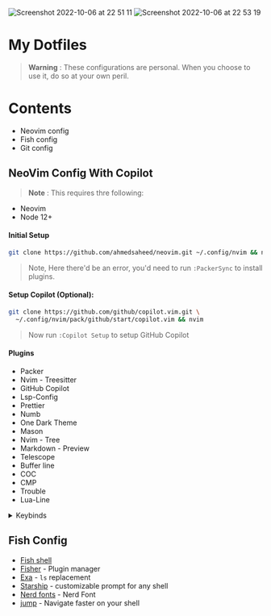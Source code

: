 ![Screenshot 2022-10-06 at 22 51 11](https://user-images.githubusercontent.com/87912847/194425216-6b6238e3-a7d3-4ada-8afd-41c802bd988e.png)
![Screenshot 2022-10-06 at 22 53 19](https://user-images.githubusercontent.com/87912847/194425520-5b8cb50e-b212-45bc-afb8-5c4b9913adfc.png)

# My Dotfiles
> **Warning** : These configurations are personal. When you choose to use it, do so at your own peril.

# Contents
- Neovim config
- Fish config
- Git config


## NeoVim Config With Copilot

> **Note** : This requires thre following:
- Neovim
- Node 12+


#### Initial Setup

```bash
git clone https://github.com/ahmedsaheed/neovim.git ~/.config/nvim && nvim
```

> Note, Here there'd be an error, you'd need to run `:PackerSync` to install plugins. 

#### Setup Copilot (Optional):

```bash
git clone https://github.com/github/copilot.vim.git \
  ~/.config/nvim/pack/github/start/copilot.vim && nvim
```
> Now run `:Copilot Setup` to setup GitHub Copilot

#### Plugins
- Packer
- Nvim - Treesitter
- GitHub Copilot
- Lsp-Config
- Prettier
- Numb
- One Dark Theme
- Mason
- Nvim - Tree
- Markdown - Preview
- Telescope
- Buffer line
- COC
- CMP
- Trouble
- Lua-Line


<details><summary> Keybinds</summary>


> Leader key is <kbd>,</kbd> (ascii comma)

### Normal Mode

> <kbd>, + r</kbd> - toggle trouble to debug\
> <kbd>, + f</kbd> - telescope find files\
> <kbd>, + F</kbd> - telescope grep search\
> <kbd>, + t</kbd> - toggle terminal\
> <kbd>, + w</kbd> - save (:w)\
> <kbd>, + q</kbd> - quit (:q)\
> <kbd>, + m</kbd> - toggle file tree\
> <kbd>f</kbd> - easymotion forwards\
> <kbd>F</kbd> - easymotion backwards\
> <kbd>gcc</kbd> - comment out a line\
> <kbd>C-n</kbd> - spawn cursor on the same word

### Insert Mode

<kbd>esc</kbd> - exit insert mode

### Visual Mode

<kbd>gc</kbd> - comment out a selection\
<kbd>C-n</kbd> - spawn cursors on each line of the selected text

</details>


## Fish Config

- [Fish shell](https://fishshell.com/)
- [Fisher](https://github.com/jorgebucaran/fisher) - Plugin manager
- [Exa](https://the.exa.website/) - `ls` replacement
- [Starship](https://starship.rs/) - customizable prompt for any shell
- [Nerd fonts](https://github.com/ryanoasis/nerd-fonts) - Nerd Font
- [jump](https://github.com/gsamokovarov/jump) - Navigate faster on your shell






